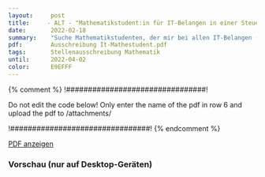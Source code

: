 ```yaml
---
layout:     post
title:     - ALT - "Mathematikstudent:in für IT-Belangen in einer Steuerkanzlei"
date:       2022-02-18
summary:    "Suche Mathematikstudenten, der mir bei allen IT-Belangen (im Aufbau) in einer Steuerkanzlei behilflich ist, beispielsweise u. a. • (optionale) Ende-zu-Ende Verschlüsselung von elektronischer Post • Optimierung der regelmäßigen Datensicherung, jedoch bis dato bewusst ohne"
pdf:        Ausschreibung It-Mathestudent.pdf
tags:       Stellenausschreibung Mathematik
until:		2022-04-02
color:      E9EFFF
---
```


{% comment %}
!################################!

Do not edit the code below! Only enter the name of the pdf in row 6 and upload the pdf to /attachments/

!################################!
{% endcomment %}

<a class="btn btn-primary" href="{{ site.url }}/attachments/{{page.pdf}}">PDF anzeigen</a>

<h3>Vorschau (nur auf Desktop-Geräten)</h3>
<div class="d-none d-sm-block">
    <object data="{{ site.url }}/attachments/{{page.pdf}}" width="100%" height="1010" type='application/pdf'>
    </object>
</div>
